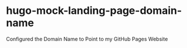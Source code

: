 # hugo-mock-landing-page-domain-name

Configured the Domain Name to Point to my GitHub Pages Website


